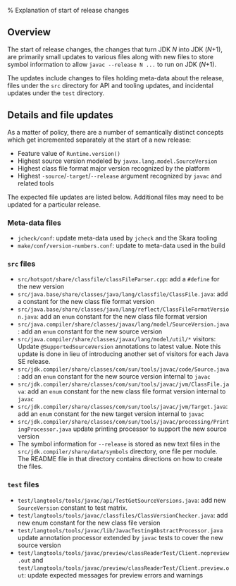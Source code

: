 % Explanation of start of release changes

## Overview

The start of release changes, the changes that turn JDK _N_ into JDK
(_N_+1), are primarily small updates to various files along with new files to
store symbol information to allow `javac --release N ...` to run on
JDK (_N_+1).

The updates include changes to files holding meta-data about the
release, files under the `src` directory for API and tooling updates,
and incidental updates under the `test` directory.

## Details and file updates

As a matter of policy, there are a number of semantically distinct
concepts which get incremented separately at the start of a new
release:

* Feature value of `Runtime.version()`
* Highest source version modeled by `javax.lang.model.SourceVersion`
* Highest class file format major version recognized by the platform
* Highest `-source`/`-target`/`--release` argument recognized by
  `javac` and related tools

The expected file updates are listed below. Additional files may need
to be updated for a particular release.

### Meta-data files

* `jcheck/conf`: update meta-data used by `jcheck` and the Skara tooling
* `make/conf/version-numbers.conf`: update to meta-data used in the build

### `src` files

* `src/hotspot/share/classfile/classFileParser.cpp`: add a `#define`
  for the new version
* `src/java.base/share/classes/java/lang/classfile/ClassFile.java`:
  add a constant for the new class file format version
* `src/java.base/share/classes/java/lang/reflect/ClassFileFormatVersion.java`:
   add an `enum` constant for the new class file format version
* `src/java.compiler/share/classes/javax/lang/model/SourceVersion.java`:
  add an `enum` constant for the new source version
* `src/java.compiler/share/classes/javax/lang/model/util/*` visitors: Update
  `@SupportedSourceVersion` annotations to latest value. Note this update
  is done in lieu of introducing another set of visitors for each Java
  SE release.
* `src/jdk.compiler/share/classes/com/sun/tools/javac/code/Source.java`:
   add an `enum` constant for the new source version internal to `javac`
* `src/jdk.compiler/share/classes/com/sun/tools/javac/jvm/ClassFile.java`:
   add an `enum` constant for the new class file format version internal to `javac`
* `src/jdk.compiler/share/classes/com/sun/tools/javac/jvm/Target.java`:
   add an `enum` constant for the new target version internal to `javac`
* `src/jdk.compiler/share/classes/com/sun/tools/javac/processing/PrintingProcessor.java`
   update printing processor to support the new source version
* The symbol information for `--release` is stored as new text files in the
  `src/jdk.compiler/share/data/symbols` directory, one file per
  module. The README file in that directory contains directions on how
  to create the files.

### `test` files

* `test/langtools/tools/javac/api/TestGetSourceVersions.java`: add new `SourceVersion` constant to test matrix.
* `test/langtools/tools/javac/classfiles/ClassVersionChecker.java`: add new enum constant for the new class file version
* `test/langtools/tools/javac/lib/JavacTestingAbstractProcessor.java`
   update annotation processor extended by `javac` tests to cover the new source version
* `test/langtools/tools/javac/preview/classReaderTest/Client.nopreview.out` and `test/langtools/tools/javac/preview/classReaderTest/Client.preview.out`: update expected messages for preview errors and warnings


